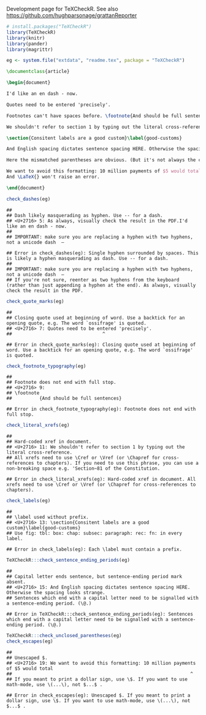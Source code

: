 Development page for TeXCheckR. See also <https://github.com/hughparsonage/grattanReporter>

``` r
# install.packages("TeXCheckR")
library(TeXCheckR)
library(knitr)
library(pander)
library(magrittr)
```

``` r
eg <- system.file("extdata", "readme.tex", package = "TeXCheckR")
```

``` latex
\documentclass{article}

\begin{document}

I'd like an en dash - now.

Quotes need to be entered 'precisely'.

Footnotes can't have spaces before. \footnote{And should be full sentences}

We shouldn't refer to section 1 by typing out the literal cross-reference.

\section{Consitent labels are a good custom}\label{good-customs}

And English spacing dictates sentence spacing HERE. Otherwise the spacing looks strange.

Here the mismatched parentheses are obvious. (But it's not always the case.

We want to avoid this formatting: 10 million payments of $5 would total $50 million. 
And \LaTeX{} won't raise an error.

\end{document}
```

``` r
check_dashes(eg)
```

    ## 
    ## Dash likely masquerading as hyphen. Use -- for a dash.
    ## <U+2716> 5: As always, visually check the result in the PDF.I'd like an en dash - now.
    ## 
    ## IMPORTANT: make sure you are replacing a hyphen with two hyphens, not a unicode dash  –

    ## Error in check_dashes(eg): Single hyphen surrounded by spaces. This is likely a hyphen masquerading as dash. Use -- for a dash.
    ## 
    ## IMPORTANT: make sure you are replacing a hyphen with two hyphens, not a unicode dash  –
    ## If you're not sure, reenter as two hyphens from the keyboard (rather than just appending a hyphen at the end). As always, visually check the result in the PDF.

``` r
check_quote_marks(eg)
```

    ## 
    ## Closing quote used at beginning of word. Use a backtick for an opening quote, e.g. The word `ossifrage' is quoted.
    ## <U+2716> 7: Quotes need to be entered 'precisely'.
    ##                                 ^

    ## Error in check_quote_marks(eg): Closing quote used at beginning of word. Use a backtick for an opening quote, e.g. The word `ossifrage' is quoted.

``` r
check_footnote_typography(eg)
```

    ## 
    ## Footnote does not end with full stop.
    ## <U+2716> 9: 
    ## \footnote
    ##          {And should be full sentences}

    ## Error in check_footnote_typography(eg): Footnote does not end with full stop.

``` r
check_literal_xrefs(eg)
```

    ## 
    ## Hard-coded xref in document.
    ## <U+2716> 11: We shouldn't refer to section 1 by typing out the literal cross-reference.
    ## All xrefs need to use \Cref or \Vref (or \Chapref for cross-references to chapters). If you need to use this phrase, you can use a non-breaking space e.g. 'Section~81 of the Constitution.

    ## Error in check_literal_xrefs(eg): Hard-coded xref in document. All xrefs need to use \Cref or \Vref (or \Chapref for cross-references to chapters).

``` r
check_labels(eg)
```

    ## 
    ## \label used without prefix.
    ## <U+2716> 13: \section{Consitent labels are a good custom}\label{good-customs}
    ## Use fig: tbl: box: chap: subsec: paragraph: rec: fn: in every label.

    ## Error in check_labels(eg): Each \label must contain a prefix.

``` r
TeXCheckR:::check_sentence_ending_periods(eg)
```

    ## 
    ## Capital letter ends sentence, but sentence-ending period mark absent.
    ## <U+2716> 15: And English spacing dictates sentence spacing HERE. Otherwise the spacing looks strange.
    ## Sentences which end with a capital letter need to be signalled with a sentence-ending period. (\@.)

    ## Error in TeXCheckR:::check_sentence_ending_periods(eg): Sentences which end with a capital letter need to be signalled with a sentence-ending period. (\@.)

``` r
TeXCheckR:::check_unclosed_parentheses(eg)
check_escapes(eg)
```

    ## 
    ## Unescaped $.
    ## <U+2716> 19: We want to avoid this formatting: 10 million payments of $5 would total
    ##                                                                 ^
    ## If you meant to print a dollar sign, use \$. If you want to use math-mode, use \(...\), not $...$ .

    ## Error in check_escapes(eg): Unescaped $. If you meant to print a dollar sign, use \$. If you want to use math-mode, use \(...\), not $...$ .
